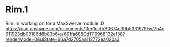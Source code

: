 # Rim.1
Rim im working on for a MaxSwerve module :D
https://cad.onshape.com/documents/3ee1ccfb30674c39b5331979/w/7b4c611923db09186d8b83b6/e/691fa6880d1119968132ef38?renderMode=0&uiState=66a7d2705aa112772ea020a3
